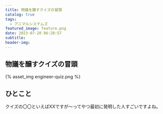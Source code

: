 ```yaml
---
title: 物議を醸すクイズの冒頭
catalog: true
tags:
  - アニマルシステムズ
featured_image: feature.png
date: 2023-07-20 06:28:57
subtitle:
header-img:
---
```



## 物議を醸すクイズの冒頭

{% asset_img engineer-quiz.png %}


## ひとこと
クイズの〇〇といえばXXですが〜ってやつ最初に発明した人すごいですよね。
